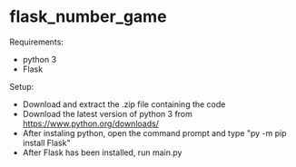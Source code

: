 # flask_number_game
Requirements:
- python 3
- Flask

Setup:
- Download and extract the .zip file containing the code
- Download the latest version of python 3 from https://www.python.org/downloads/
- After instaling python, open the command prompt and type "py -m pip install Flask"
- After Flask has been installed, run main.py